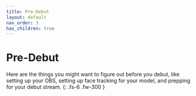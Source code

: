 ```yaml
---
title: Pre-Debut
layout: default
nav_order: 3
has_children: true
---
```


# Pre-Debut

Here are the things you might want to figure out before you debut, like setting up your OBS, setting up face tracking for your model, and prepping for your debut stream.
{: .fs-6 .fw-300 }
